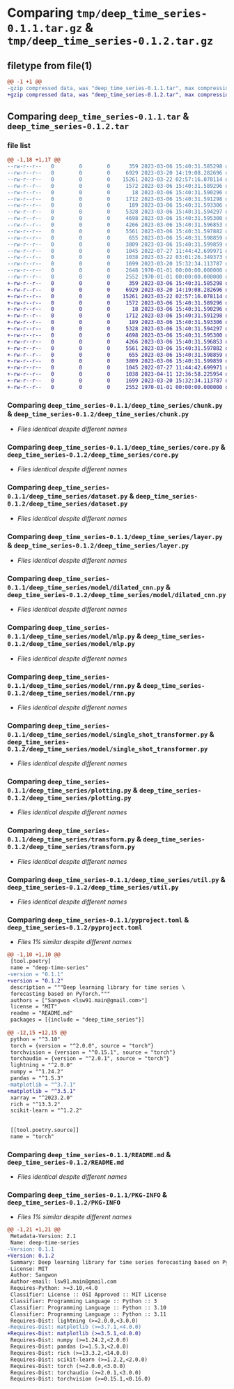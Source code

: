 # Comparing `tmp/deep_time_series-0.1.1.tar.gz` & `tmp/deep_time_series-0.1.2.tar.gz`

## filetype from file(1)

```diff
@@ -1 +1 @@
-gzip compressed data, was "deep_time_series-0.1.1.tar", max compression
+gzip compressed data, was "deep_time_series-0.1.2.tar", max compression
```

## Comparing `deep_time_series-0.1.1.tar` & `deep_time_series-0.1.2.tar`

### file list

```diff
@@ -1,18 +1,17 @@
--rw-r--r--   0        0        0      359 2023-03-06 15:40:31.585298 deep_time_series-0.1.1/deep_time_series/__init__.py
--rw-r--r--   0        0        0     6929 2023-03-20 14:19:08.282696 deep_time_series-0.1.1/deep_time_series/chunk.py
--rw-r--r--   0        0        0    15261 2023-03-22 02:57:16.078114 deep_time_series-0.1.1/deep_time_series/core.py
--rw-r--r--   0        0        0     1572 2023-03-06 15:40:31.589296 deep_time_series-0.1.1/deep_time_series/dataset.py
--rw-r--r--   0        0        0       18 2023-03-06 15:40:31.590296 deep_time_series-0.1.1/deep_time_series/function.py
--rw-r--r--   0        0        0     1712 2023-03-06 15:40:31.591298 deep_time_series-0.1.1/deep_time_series/layer.py
--rw-r--r--   0        0        0      189 2023-03-06 15:40:31.593306 deep_time_series-0.1.1/deep_time_series/model/__init__.py
--rw-r--r--   0        0        0     5328 2023-03-06 15:40:31.594297 deep_time_series-0.1.1/deep_time_series/model/dilated_cnn.py
--rw-r--r--   0        0        0     4698 2023-03-06 15:40:31.595300 deep_time_series-0.1.1/deep_time_series/model/mlp.py
--rw-r--r--   0        0        0     4266 2023-03-06 15:40:31.596853 deep_time_series-0.1.1/deep_time_series/model/rnn.py
--rw-r--r--   0        0        0     5561 2023-03-06 15:40:31.597882 deep_time_series-0.1.1/deep_time_series/model/single_shot_transformer.py
--rw-r--r--   0        0        0      655 2023-03-06 15:40:31.598859 deep_time_series-0.1.1/deep_time_series/plotting.py
--rw-r--r--   0        0        0     3809 2023-03-06 15:40:31.599859 deep_time_series-0.1.1/deep_time_series/transform.py
--rw-r--r--   0        0        0     1045 2022-07-27 11:44:42.699971 deep_time_series-0.1.1/deep_time_series/util.py
--rw-r--r--   0        0        0     1038 2023-03-22 03:01:26.349373 deep_time_series-0.1.1/pyproject.toml
--rw-r--r--   0        0        0     1699 2023-03-20 15:32:34.113787 deep_time_series-0.1.1/README.md
--rw-r--r--   0        0        0     2648 1970-01-01 00:00:00.000000 deep_time_series-0.1.1/setup.py
--rw-r--r--   0        0        0     2552 1970-01-01 00:00:00.000000 deep_time_series-0.1.1/PKG-INFO
+-rw-r--r--   0        0        0      359 2023-03-06 15:40:31.585298 deep_time_series-0.1.2/deep_time_series/__init__.py
+-rw-r--r--   0        0        0     6929 2023-03-20 14:19:08.282696 deep_time_series-0.1.2/deep_time_series/chunk.py
+-rw-r--r--   0        0        0    15261 2023-03-22 02:57:16.078114 deep_time_series-0.1.2/deep_time_series/core.py
+-rw-r--r--   0        0        0     1572 2023-03-06 15:40:31.589296 deep_time_series-0.1.2/deep_time_series/dataset.py
+-rw-r--r--   0        0        0       18 2023-03-06 15:40:31.590296 deep_time_series-0.1.2/deep_time_series/function.py
+-rw-r--r--   0        0        0     1712 2023-03-06 15:40:31.591298 deep_time_series-0.1.2/deep_time_series/layer.py
+-rw-r--r--   0        0        0      189 2023-03-06 15:40:31.593306 deep_time_series-0.1.2/deep_time_series/model/__init__.py
+-rw-r--r--   0        0        0     5328 2023-03-06 15:40:31.594297 deep_time_series-0.1.2/deep_time_series/model/dilated_cnn.py
+-rw-r--r--   0        0        0     4698 2023-03-06 15:40:31.595300 deep_time_series-0.1.2/deep_time_series/model/mlp.py
+-rw-r--r--   0        0        0     4266 2023-03-06 15:40:31.596853 deep_time_series-0.1.2/deep_time_series/model/rnn.py
+-rw-r--r--   0        0        0     5561 2023-03-06 15:40:31.597882 deep_time_series-0.1.2/deep_time_series/model/single_shot_transformer.py
+-rw-r--r--   0        0        0      655 2023-03-06 15:40:31.598859 deep_time_series-0.1.2/deep_time_series/plotting.py
+-rw-r--r--   0        0        0     3809 2023-03-06 15:40:31.599859 deep_time_series-0.1.2/deep_time_series/transform.py
+-rw-r--r--   0        0        0     1045 2022-07-27 11:44:42.699971 deep_time_series-0.1.2/deep_time_series/util.py
+-rw-r--r--   0        0        0     1038 2023-04-11 12:36:58.225954 deep_time_series-0.1.2/pyproject.toml
+-rw-r--r--   0        0        0     1699 2023-03-20 15:32:34.113787 deep_time_series-0.1.2/README.md
+-rw-r--r--   0        0        0     2552 1970-01-01 00:00:00.000000 deep_time_series-0.1.2/PKG-INFO
```

### Comparing `deep_time_series-0.1.1/deep_time_series/chunk.py` & `deep_time_series-0.1.2/deep_time_series/chunk.py`

 * *Files identical despite different names*

### Comparing `deep_time_series-0.1.1/deep_time_series/core.py` & `deep_time_series-0.1.2/deep_time_series/core.py`

 * *Files identical despite different names*

### Comparing `deep_time_series-0.1.1/deep_time_series/dataset.py` & `deep_time_series-0.1.2/deep_time_series/dataset.py`

 * *Files identical despite different names*

### Comparing `deep_time_series-0.1.1/deep_time_series/layer.py` & `deep_time_series-0.1.2/deep_time_series/layer.py`

 * *Files identical despite different names*

### Comparing `deep_time_series-0.1.1/deep_time_series/model/dilated_cnn.py` & `deep_time_series-0.1.2/deep_time_series/model/dilated_cnn.py`

 * *Files identical despite different names*

### Comparing `deep_time_series-0.1.1/deep_time_series/model/mlp.py` & `deep_time_series-0.1.2/deep_time_series/model/mlp.py`

 * *Files identical despite different names*

### Comparing `deep_time_series-0.1.1/deep_time_series/model/rnn.py` & `deep_time_series-0.1.2/deep_time_series/model/rnn.py`

 * *Files identical despite different names*

### Comparing `deep_time_series-0.1.1/deep_time_series/model/single_shot_transformer.py` & `deep_time_series-0.1.2/deep_time_series/model/single_shot_transformer.py`

 * *Files identical despite different names*

### Comparing `deep_time_series-0.1.1/deep_time_series/plotting.py` & `deep_time_series-0.1.2/deep_time_series/plotting.py`

 * *Files identical despite different names*

### Comparing `deep_time_series-0.1.1/deep_time_series/transform.py` & `deep_time_series-0.1.2/deep_time_series/transform.py`

 * *Files identical despite different names*

### Comparing `deep_time_series-0.1.1/deep_time_series/util.py` & `deep_time_series-0.1.2/deep_time_series/util.py`

 * *Files identical despite different names*

### Comparing `deep_time_series-0.1.1/pyproject.toml` & `deep_time_series-0.1.2/pyproject.toml`

 * *Files 1% similar despite different names*

```diff
@@ -1,10 +1,10 @@
 [tool.poetry]
 name = "deep-time-series"
-version = "0.1.1"
+version = "0.1.2"
 description = """Deep learning library for time series \
 forecasting based on PyTorch."""
 authors = ["Sangwon <lsw91.main@gmail.com>"]
 license = "MIT"
 readme = "README.md"
 packages = [{include = "deep_time_series"}]
 
@@ -12,15 +12,15 @@
 python = "^3.10"
 torch = {version = "^2.0.0", source = "torch"}
 torchvision = {version = "^0.15.1", source = "torch"}
 torchaudio = {version = "^2.0.1", source = "torch"}
 lightning = "^2.0.0"
 numpy = "^1.24.2"
 pandas = "^1.5.3"
-matplotlib = "^3.7.1"
+matplotlib = "^3.5.1"
 xarray = "^2023.2.0"
 rich = "^13.3.2"
 scikit-learn = "^1.2.2"
 
 
 [[tool.poetry.source]]
 name = "torch"
```

### Comparing `deep_time_series-0.1.1/README.md` & `deep_time_series-0.1.2/README.md`

 * *Files identical despite different names*

### Comparing `deep_time_series-0.1.1/PKG-INFO` & `deep_time_series-0.1.2/PKG-INFO`

 * *Files 1% similar despite different names*

```diff
@@ -1,21 +1,21 @@
 Metadata-Version: 2.1
 Name: deep-time-series
-Version: 0.1.1
+Version: 0.1.2
 Summary: Deep learning library for time series forecasting based on PyTorch.
 License: MIT
 Author: Sangwon
 Author-email: lsw91.main@gmail.com
 Requires-Python: >=3.10,<4.0
 Classifier: License :: OSI Approved :: MIT License
 Classifier: Programming Language :: Python :: 3
 Classifier: Programming Language :: Python :: 3.10
 Classifier: Programming Language :: Python :: 3.11
 Requires-Dist: lightning (>=2.0.0,<3.0.0)
-Requires-Dist: matplotlib (>=3.7.1,<4.0.0)
+Requires-Dist: matplotlib (>=3.5.1,<4.0.0)
 Requires-Dist: numpy (>=1.24.2,<2.0.0)
 Requires-Dist: pandas (>=1.5.3,<2.0.0)
 Requires-Dist: rich (>=13.3.2,<14.0.0)
 Requires-Dist: scikit-learn (>=1.2.2,<2.0.0)
 Requires-Dist: torch (>=2.0.0,<3.0.0)
 Requires-Dist: torchaudio (>=2.0.1,<3.0.0)
 Requires-Dist: torchvision (>=0.15.1,<0.16.0)
```


